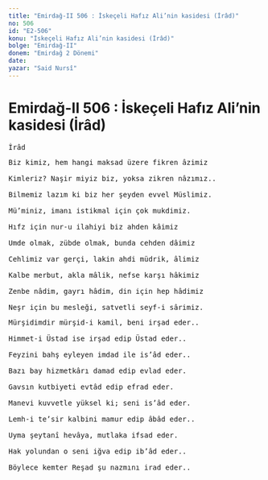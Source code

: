 ```yaml
---
title: "Emirdağ-II 506 : İskeçeli Hafız Ali’nin kasidesi (İrâd)"
no: 506
id: "E2-506"
konu: "İskeçeli Hafız Ali’nin kasidesi (İrâd)"
bolge: "Emirdağ-II"
donem: "Emirdağ 2 Dönemi"
date: 
yazar: "Said Nursî"
---
```


# Emirdağ-II 506 : İskeçeli Hafız Ali’nin kasidesi (İrâd)

<pre>
İrâd
</pre>

<pre>
Biz kimiz, hem hangi maksad üzere fikren âzimiz
 
Kimleriz? Naşir miyiz biz, yoksa zikren nâzımız..
 
Bilmemiz lazım ki biz her şeyden evvel Müslimiz.
 
Mü’miniz, imanı istikmal için çok mukdimiz.
 
Hıfz için nur-u ilahiyi biz ahden kâimiz
 
Umde olmak, zübde olmak, bunda cehden dâimiz
 
Cehlimiz var gerçi, lakin ahdi müdrik, âlimiz
 
Kalbe merbut, akla mâlik, nefse karşı hâkimiz
 
Zenbe nâdim, gayrı hâdim, din için hep hâdimiz
 
Neşr için bu mesleği, satvetli seyf-i sârimiz.
</pre>

<pre>
Mürşidimdir mürşid-i kamil, beni irşad eder..
 
Himmet-i Üstad ise irşad edip Üstad eder..
 
Feyzini bahş eyleyen imdad ile is’âd eder..
 
Bazı bay hizmetkârı damad edip evlad eder.
 
Gavsın kutbiyeti evtâd edip efrad eder.
 
Manevi kuvvetle yüksel ki; seni is’âd eder.
 
Lemh-i te’sir kalbini mamur edip âbâd eder..
 
Uyma şeytanî hevâya, mutlaka ifsad eder.
 
Hak yolundan o seni iğva edip ib’âd eder..
 
Böylece kemter Reşad şu nazmını irad eder..
</pre>
